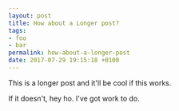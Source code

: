 ```yaml
---
layout: post
title: How about a Longer post?
tags:
- foo
- bar
permalink: how-about-a-longer-post
date: 2017-07-29 19:15:18 +0100
---
```

<p>This is a longer post and it'll be cool if this works.</p>
<p>If it doesn't, hey ho. I've got work to do.</p>
